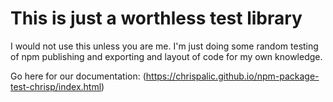 # This is just a worthless test library

I would not use this unless you are me. I'm just doing some random testing of npm publishing and exporting and layout of code for my own knowledge.

Go here for our documentation: (https://chrispalic.github.io/npm-package-test-chrisp/index.html)


